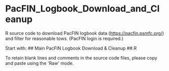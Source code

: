 # PacFIN_Logbook_Download_and_Cleanup
R source code to download PacFIN logbook data (https://pacfin.psmfc.org/) and filter for reasonable tows.
(PacFIN login is required.)

Start with:  ## Main PacFIN Logbook Download & Cleanup  ##.R

To retain blank lines and comments in the source code files, please copy and paste using the 'Raw' mode.
